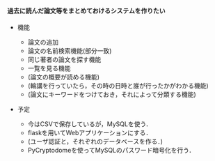 #### 過去に読んだ論文等をまとめておけるシステムを作りたい
* 機能
    * 論文の追加
    * 論文の名前検索機能(部分一致)
    * 同じ著者の論文を探す機能
    * 一覧を見る機能
    * (論文の概要が読める機能)
    * (輪講を行っていたら，その時の日時と誰が行ったかがわかる機能)
    * (論文にキーワードをつけておき，それによって分類する機能)

* 予定
    * 今はCSVで保存しているが，MySQLを使う．
    * flaskを用いてWebアプリケーションにする．
    * (ユーザ認証と，それぞれのデータベースを作る．)
    * PyCryptodomeを使ってMySQLのパスワード暗号化を行う．

